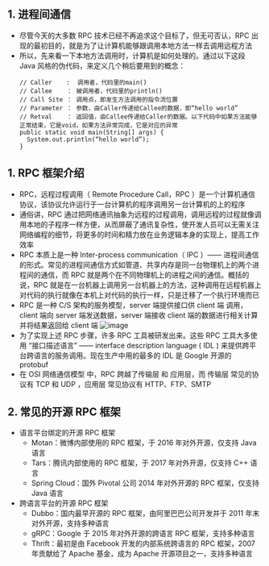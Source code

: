 ## 1. 进程间通信

- 尽管今天的大多数 RPC 技术已经不再追求这个目标了，但无可否认，RPC 出现的最初目的，就是为了让计算机能够跟调用本地方法一样去调用远程方法
- 所以，先来看一下本地方法调用时，计算机是如何处理的。通过以下这段 Java 风格的伪代码，来定义几个稍后要用到的概念：
  ```
  // Caller    :  调用者，代码里的main()
  // Callee    ： 被调用者，代码里的println()
  // Call Site ： 调用点，即发生方法调用的指令流位置
  // Parameter ： 参数，由Caller传递给Callee的数据，即“hello world”
  // Retval    ： 返回值，由Callee传递给Caller的数据。以下代码中如果方法能够正常结束，它是void，如果方法异常完成，它是对应的异常
  public static void main(String[] args) {
    System.out.println(“hello world”);
  }
  ```

## 1. RPC 框架介绍

- RPC，远程过程调用（ Remote Procedure Call，RPC ）是一个计算机通信协议，该协议允许运行于一台计算机的程序调用另一台计算机的上的程序
- 通俗讲，RPC 通过把网络通讯抽象为远程的过程调用，调用远程的过程就像调用本地的子程序一样方便，从而屏蔽了通讯复杂性，使开发人员可以无需关注网络编程的细节，将更多的时间和精力放在业务逻辑本身的实现上，提高工作效率
- RPC 本质上是一种 Inter-process communication（ IPC ）—— 进程间通信的形式。常见的进程间通信方式如管道、共享内存是同一台物理机上的两个进程间的通信，而 RPC 就是两个在不同物理机上的进程之间的通信。概括的说，RPC 就是在一台机器上调用另一台机器上的方法，这种调用在远程机器上对代码的执行就像在本机上对代码的执行一样，只是迁移了一个执行环境而已
- RPC 是一种 C/S 架构的服务模型，server 端提供接口供 client 端 调用，client 端向 server 端发送数据，server 端接收 client 端的数据进行相关计算并将结果返回给 client 端
  ![image](https://github.com/jianyi-gronk/jianyi-gronk/assets/95062803/9b00f1dd-98a2-4460-9b33-67d5c894af01)
- 为了实现上述 RPC 步骤，许多 RPC 工具被研发出来。这些 RPC 工具大多使用 “接口描述语言” —— interface description language ( IDL ) 来提供跨平台跨语言的服务调用。现在生产中用的最多的 IDL 是 Google 开源的 protobuf
- 在 OSI 网络通信模型 中，RPC 跨越了传输层 和 应用层，而 传输层 常见的协议有 TCP 和 UDP ，应用层 常见协议有 HTTP、FTP、SMTP

## 2. 常见的开源 RPC 框架

- 语言平台绑定的开源 RPC 框架
  - Motan：微博内部使用的 RPC 框架，于 2016 年对外开源，仅支持 Java 语言
  - Tars：腾讯内部使用的 RPC 框架，于 2017 年对外开源，仅支持 C++ 语言
  - Spring Cloud：国外 Pivotal 公司 2014 年对外开源的 RPC 框架，仅支持 Java 语言
- 跨语言平台的开源 RPC 框架
  - Dubbo：国内最早开源的 RPC 框架，由阿里巴巴公司开发并于 2011 年末对外开源，支持多种语言
  - gRPC：Google 于 2015 年对外开源的跨语言 RPC 框架，支持多种语言
  - Thrift：最初是由 Facebook 开发的内部系统跨语言的 RPC 框架，2007 年贡献给了 Apache 基金，成为 Apache 开源项目之一，支持多种语言
